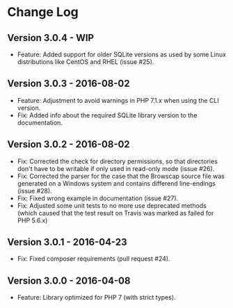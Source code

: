 # Change Log

## Version 3.0.4 - WIP
- Feature: Added support for older SQLite versions as used by some Linux distributions like CentOS and RHEL (issue #25).

## Version 3.0.3 - 2016-08-02
- Feature: Adjustment to avoid warnings in PHP 7.1.x when using the CLI version.
- Fix: Added info about the required SQLite library version to the documentation.

## Version 3.0.2 - 2016-08-02
- Fix: Corrected the check for directory permissions, so that directories don't have to be writable if only used in read-only mode (issue #26).
- Fix: Corrected the parser for the case that the Browscap source file was generated on a Windows system and contains differend line-endings (issue #28).
- Fix: Fixed wrong example in documentation (issue #27).
- Fix: Adjusted some unit tests to no more use deprecated methods (which caused that the test result on Travis was marked as failed for PHP 5.6.x)

## Version 3.0.1 - 2016-04-23
- Fix: Fixed composer requirements (pull request #24).

## Version 3.0.0 - 2016-04-08
- Feature: Library optimized for PHP 7 (with strict types).
